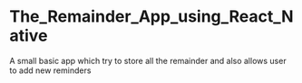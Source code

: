 # The_Remainder_App_using_React_Native
 A small basic app which try to store all the remainder and also allows user to add new reminders
